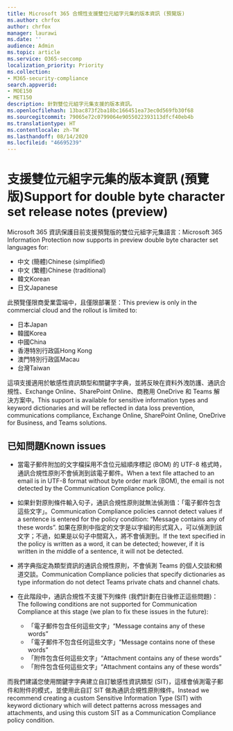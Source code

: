 ```yaml
---
title: Microsoft 365 合規性支援雙位元組字元集的版本資訊 (預覽版)
ms.author: chrfox
author: chrfox
manager: laurawi
ms.date: ''
audience: Admin
ms.topic: article
ms.service: O365-seccomp
localization_priority: Priority
ms.collection:
- M365-security-compliance
search.appverid:
- MOE150
- MET150
description: 針對雙位元組字元集支援的版本資訊。
ms.openlocfilehash: 13bac873f2ba18bc166451ea73ec0d569fb30f68
ms.sourcegitcommit: 79065e72c0799064e9055022393113dfcf40eb4b
ms.translationtype: HT
ms.contentlocale: zh-TW
ms.lasthandoff: 08/14/2020
ms.locfileid: "46695239"
---
```

# <a name="support-for-double-byte-character-set-release-notes-preview"></a><span data-ttu-id="9a3d8-103">支援雙位元組字元集的版本資訊 (預覽版)</span><span class="sxs-lookup"><span data-stu-id="9a3d8-103">Support for double byte character set release notes (preview)</span></span>

 <span data-ttu-id="9a3d8-104">Microsoft 365 資訊保護目前支援預覽版的雙位元組字元集語言：</span><span class="sxs-lookup"><span data-stu-id="9a3d8-104">Microsoft 365 Information Protection now supports in preview double byte character set languages for:</span></span>

- <span data-ttu-id="9a3d8-105">中文 (簡體)</span><span class="sxs-lookup"><span data-stu-id="9a3d8-105">Chinese (simplified)</span></span>
- <span data-ttu-id="9a3d8-106">中文 (繁體)</span><span class="sxs-lookup"><span data-stu-id="9a3d8-106">Chinese (traditional)</span></span>
- <span data-ttu-id="9a3d8-107">韓文</span><span class="sxs-lookup"><span data-stu-id="9a3d8-107">Korean</span></span>
- <span data-ttu-id="9a3d8-108">日文</span><span class="sxs-lookup"><span data-stu-id="9a3d8-108">Japanese</span></span>

<span data-ttu-id="9a3d8-109">此預覽僅限商愛業雲端中，且僅限部署至：</span><span class="sxs-lookup"><span data-stu-id="9a3d8-109">This preview is only in the commercial cloud and the rollout is limited to:</span></span>

- <span data-ttu-id="9a3d8-110">日本</span><span class="sxs-lookup"><span data-stu-id="9a3d8-110">Japan</span></span>
- <span data-ttu-id="9a3d8-111">韓國</span><span class="sxs-lookup"><span data-stu-id="9a3d8-111">Korea</span></span>
- <span data-ttu-id="9a3d8-112">中國</span><span class="sxs-lookup"><span data-stu-id="9a3d8-112">China</span></span>
- <span data-ttu-id="9a3d8-113">香港特別行政區</span><span class="sxs-lookup"><span data-stu-id="9a3d8-113">Hong Kong</span></span>
- <span data-ttu-id="9a3d8-114">澳門特別行政區</span><span class="sxs-lookup"><span data-stu-id="9a3d8-114">Macau</span></span>
- <span data-ttu-id="9a3d8-115">台灣</span><span class="sxs-lookup"><span data-stu-id="9a3d8-115">Taiwan</span></span>

<span data-ttu-id="9a3d8-116">這項支援適用於敏感性資訊類型和關鍵字字典，並將反映在資料外洩防護、通訊合規性、Exchange Online、SharePoint Online、商務用 OneDrive 和 Teams 解決方案中。</span><span class="sxs-lookup"><span data-stu-id="9a3d8-116">This support is available for sensitive information types and keyword dictionaries and will be reflected in data loss prevention, communications compliance, Exchange Online, SharePoint Online, OneDrive for Business, and Teams solutions.</span></span>

## <a name="known-issues"></a><span data-ttu-id="9a3d8-117">已知問題</span><span class="sxs-lookup"><span data-stu-id="9a3d8-117">Known issues</span></span>

- <span data-ttu-id="9a3d8-118">當電子郵件附加的文字檔採用不含位元組順序標記 (BOM) 的 UTF-8 格式時，通訊合規性原則不會偵測到該電子郵件。</span><span class="sxs-lookup"><span data-stu-id="9a3d8-118">When a text file attached to an email is in UTF-8 format without byte order mark (BOM), the email is not detected by the Communication Compliance policy.</span></span>

- <span data-ttu-id="9a3d8-119">如果針對原則條件輸入句子，通訊合規性原則就無法偵測值：「電子郵件包含這些文字」。</span><span class="sxs-lookup"><span data-stu-id="9a3d8-119">Communication Compliance policies cannot detect values if a sentence is entered for the policy condition: “Message contains any of these words”.</span></span> <span data-ttu-id="9a3d8-120">如果在原則中指定的文字是以字組的形式寫入，可以偵測到該文字；不過，如果是以句子中間寫入，將不會偵測到。</span><span class="sxs-lookup"><span data-stu-id="9a3d8-120">If the text specified in the policy is written as a word, it can be detected; however, if it is written in the middle of a sentence, it will not be detected.</span></span>

- <span data-ttu-id="9a3d8-121">將字典指定為類型資訊的通訊合規性原則，不會偵測 Teams 的個人交談和頻道交談。</span><span class="sxs-lookup"><span data-stu-id="9a3d8-121">Communication Compliance policies that specify dictionaries as type information do not detect Teams private chats and channel chats.</span></span>

- <span data-ttu-id="9a3d8-122">在此階段中，通訊合規性不支援下列條件 (我們計劃在日後修正這些問題)：</span><span class="sxs-lookup"><span data-stu-id="9a3d8-122">The following conditions are not supported for Communication Compliance at this stage (we plan to fix these issues in the future):</span></span> 
  - <span data-ttu-id="9a3d8-123">「電子郵件包含任何這些文字」</span><span class="sxs-lookup"><span data-stu-id="9a3d8-123">“Message contains any of these words”</span></span>
  - <span data-ttu-id="9a3d8-124">「電子郵件不包含任何這些文字」</span><span class="sxs-lookup"><span data-stu-id="9a3d8-124">“Message contains none of these words”</span></span>
  - <span data-ttu-id="9a3d8-125">「附件包含任何這些文字」</span><span class="sxs-lookup"><span data-stu-id="9a3d8-125">“Attachment contains any of these words”</span></span>
  - <span data-ttu-id="9a3d8-126">「附件包含任何這些文字」</span><span class="sxs-lookup"><span data-stu-id="9a3d8-126">“Attachment contains any of these words”</span></span>

<span data-ttu-id="9a3d8-127">而我們建議您使用關鍵字字典建立自訂敏感性資訊類型 (SIT)，這樣會偵測電子郵件和附件的模式，並使用此自訂 SIT 做為通訊合規性原則條件。</span><span class="sxs-lookup"><span data-stu-id="9a3d8-127">Instead we recommend creating a custom Sensitive Information Type (SIT) with keyword dictionary which will detect patterns across messages and attachments, and using this custom SIT as a Communication Compliance policy condition.</span></span>
